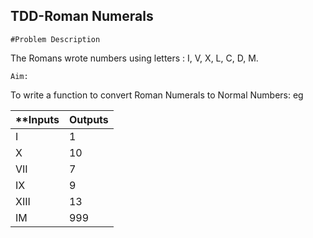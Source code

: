 ## TDD-Roman Numerals

`#Problem Description`

The Romans wrote numbers using letters : I, V, X, L, C, D, M. 

`Aim:`

To write a function to convert Roman Numerals to Normal Numbers: eg

**Inputs | Outputs
-------- | ---------
I | 1
X | 10
VII | 7
IX | 9
XIII | 13
IM | 999






